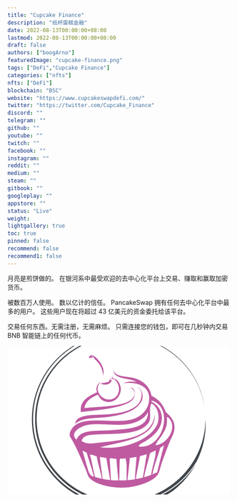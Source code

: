 ```yaml
---
title: "Cupcake Finance"
description: "纸杯蛋糕金融"
date: 2022-08-13T00:00:00+08:00
lastmod: 2022-08-13T00:00:00+08:00
draft: false
authors: ["boogArno"]
featuredImage: "cupcake-finance.png"
tags: ["DeFi","Cupcake Finance"]
categories: ["nfts"]
nfts: ["DeFi"]
blockchain: "BSC"
website: "https://www.cupcakeswapdefi.com/"
twitter: "https://twitter.com/Cupcake_Finance"
discord: ""
telegram: ""
github: ""
youtube: ""
twitch: ""
facebook: ""
instagram: ""
reddit: ""
medium: ""
steam: ""
gitbook: ""
googleplay: ""
appstore: ""
status: "Live"
weight: 
lightgallery: true
toc: true
pinned: false
recommend: false
recommend1: false
---
```

月亮是煎饼做的。
在银河系中最受欢迎的去中心化平台上交易、赚取和赢取加密货币。

被数百万人使用。
数以亿计的信任。
PancakeSwap 拥有任何去中心化平台中最多的用户。
这些用户现在将超过 43 亿美元的资金委托给该平台。

交易任何东西。无需注册，无需麻烦。
只需连接您的钱包，即可在几秒钟内交易 BNB 智能链上的任何代币。

![cupcakefinance-dapp-defi-bsc-image1_57c86344a17a5851c2d0c1a25276ad56](cupcakefinance-dapp-defi-bsc-image1_57c86344a17a5851c2d0c1a25276ad56.png)
